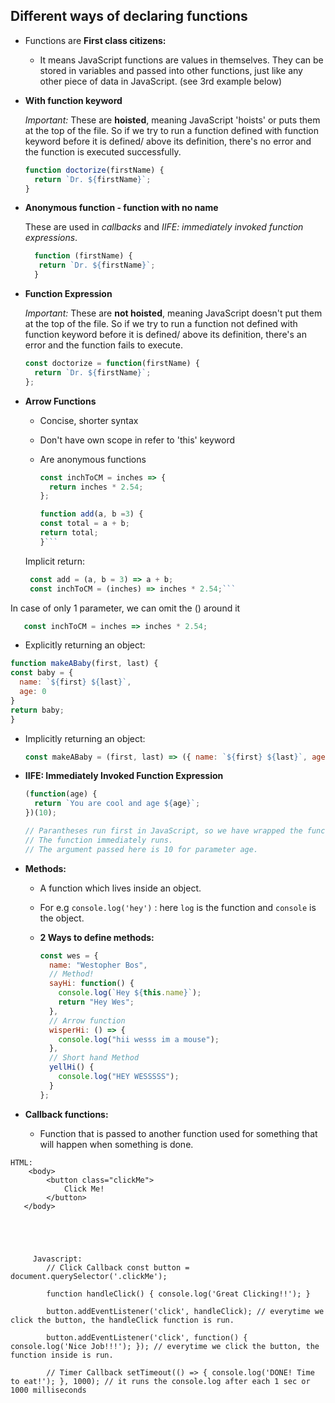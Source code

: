 ## Different ways of declaring functions

- Functions are **First class citizens:**

  - It means JavaScript functions are values in themselves. They can be stored in variables and passed into other functions, just like any other piece of data in JavaScript. (see 3rd example below)

- **With function keyword**

  _Important:_ These are **hoisted**, meaning JavaScript 'hoists' or puts them at the top of the file. So if we try to run a function defined with function keyword before it is defined/ above its definition, there's no error and the function is executed successfully.

  ```javascript
  function doctorize(firstName) {
    return `Dr. ${firstName}`;
  }
  ```

- **Anonymous function - function with no name**

  These are used in _callbacks_ and _IIFE: immediately invoked function expressions_.

  ```javascript
    function (firstName) {
     return `Dr. ${firstName}`;
    }

  ```

- **Function Expression**

  _Important:_ These are **not hoisted**, meaning JavaScript doesn't put them at the top of the file. So if we try to run a function not defined with function keyword before it is defined/ above its definition, there's an error and the function fails to execute.

  ```javascript
  const doctorize = function(firstName) {
    return `Dr. ${firstName}`;
  };
  ```

- **Arrow Functions**

  - Concise, shorter syntax

  - Don't have own scope in refer to 'this' keyword

  - Are anonymous functions

    ```javascript
    const inchToCM = inches => {
      return inches * 2.54;
    };
    
    function add(a, b =3) {
	const total = a + b;
	return total;
	}```

   Implicit return: 
   ```javascript
    const add = (a, b = 3) => a + b; 
    const inchToCM = (inches) => inches * 2.54;```

 In case of only 1 parameter, we can omit the () around it 
 ```javascript
    const inchToCM = inches => inches * 2.54;
  ```
  - Explicitly returning an object:
  ```javascript
  function makeABaby(first, last) {
  const baby = {
    name: `${first} ${last}`,
    age: 0
  }
  return baby;
}
```


- Implicitly returning an object:

    ```javascript
    const makeABaby = (first, last) => ({ name: `${first} ${last}`, age: 0 });
    ```

- **IIFE: Immediately Invoked Function Expression**

  ```javascript
  (function(age) {
    return `You are cool and age ${age}`;
  })(10);

  // Parantheses run first in JavaScript, so we have wrapped the function in ().
  // The function immediately runs.
  // The argument passed here is 10 for parameter age.
  ```

- **Methods:**

  - A function which lives inside an object.

  - For e.g `console.log('hey')` : here `log` is the function and `console` is the object.

  - **2 Ways to define methods:**

    ```javascript
    const wes = {
      name: "Westopher Bos",
      // Method!
      sayHi: function() {
        console.log(`Hey ${this.name}`);
        return "Hey Wes";
      },
      // Arrow function
      wisperHi: () => {
        console.log("hii wesss im a mouse");
      },
      // Short hand Method
      yellHi() {
        console.log("HEY WESSSSS");
      }
    };
    ```

- **Callback functions:**

  - Function that is passed to another function used for something that will happen when something is done.

```
HTML:
	<body>
        <button class="clickMe">
	        Click Me!
        </button>
   </body>





     Javascript:
        // Click Callback const button = document.querySelector('.clickMe');

        function handleClick() { console.log('Great Clicking!!'); }

        button.addEventListener('click', handleClick); // everytime we click the button, the handleClick function is run.

        button.addEventListener('click', function() { console.log('Nice Job!!!'); }); // everytime we click the button, the function inside is run.

        // Timer Callback setTimeout(() => { console.log('DONE! Time to eat!'); }, 1000); // it runs the console.log after each 1 sec or 1000 milliseconds
```
